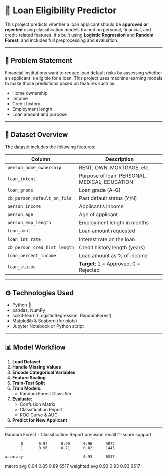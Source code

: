 # 🏦 Loan Eligibility Predictor

This project predicts whether a loan applicant should be **approved or rejected** using classification models trained on personal, financial, and credit-related features. It's built using **Logistic Regression** and **Random Forest**, and includes full preprocessing and evaluation.

---

## 📌 Problem Statement

Financial institutions want to reduce loan default risks by assessing whether an applicant is eligible for a loan. This project uses machine learning models to make those predictions based on features such as:

- Home ownership
- Income
- Credit history
- Employment length
- Loan amount and purpose

---

## 🧾 Dataset Overview

The dataset includes the following features:

| Column                        | Description                                      |
|------------------------------|--------------------------------------------------|
| `person_home_ownership`      | RENT, OWN, MORTGAGE, etc.                        |
| `loan_intent`                | Purpose of loan: PERSONAL, MEDICAL, EDUCATION   |
| `loan_grade`                 | Loan grade (A–G)                                 |
| `cb_person_default_on_file` | Past default status (Y/N)                        |
| `person_income`              | Applicant’s income                               |
| `person_age`                 | Age of applicant                                 |
| `person_emp_length`          | Employment length in months                      |
| `loan_amnt`                  | Loan amount requested                            |
| `loan_int_rate`              | Interest rate on the loan                        |
| `cb_person_cred_hist_length`| Credit history length (years)                    |
| `loan_percent_income`        | Loan amount as % of income                       |
| `loan_status`                | **Target**: 1 = Approved, 0 = Rejected           |

---

## ⚙️ Technologies Used

- Python 🐍
- pandas, NumPy
- scikit-learn (LogisticRegression, RandomForest)
- Matplotlib & Seaborn (for plots)
- Jupyter Notebook or Python script

---

## 📊 Model Workflow

1. **Load Dataset**
2. **Handle Missing Values**
3. **Encode Categorical Variables**
4. **Feature Scaling**
5. **Train-Test Split**
6. **Train Models:**
   - Random Forest Classifier
7. **Evaluate:**
   - Confusion Matrix
   - Classification Report
   - ROC Curve & AUC
8. **Predict for New Applicant**

----
Random Forest - Classification Report
              precision    recall  f1-score   support

           0       0.92      0.99      0.96      5072
           1       0.96      0.71      0.82      1445

    accuracy                           0.93      6517
   macro avg       0.94      0.85      0.89      6517
weighted avg       0.93      0.93      0.93      6517

